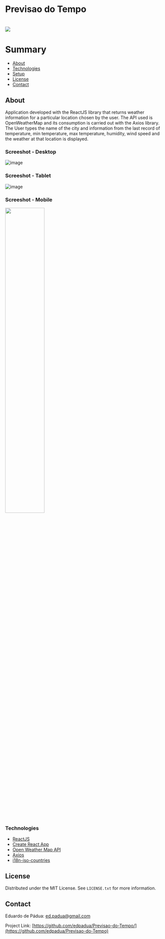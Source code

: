 # Previsao do Tempo

<h1>
    <a href="https://previsao-do-tempo-tau.vercel.app/"><img src="https://github.com/edpadua/Previsao-do-Tempo/blob/main/previsao-do-tempo/public/clima-e-tempo-capture.gif">
    </a>
</h1>
 
# Summary

- [About](#about)
- [Technologies](#technologies)
- [Setup](#setup)
- [License](#license)
- [Contact](#contact)
 
## About

Application developed with the ReactJS library that returns weather information for a particular location chosen by the user. The API used is OpenWeatherMap and its consumption is carried out with the Axios library. The User types the name of the city and information from the last record of temperature, min temperature, max temperature, humidity, wind speed and the weather at that location is displayed.

### Screeshot - Desktop

![image](https://github.com/edpadua/Previsao-do-Tempo/assets/4975360/25730e97-60a5-4f08-8b3f-0d0225e098f1)


### Screeshot - Tablet

![image](https://github.com/edpadua/Previsao-do-Tempo/assets/4975360/d0160619-6b58-4fbe-bb08-6bf673bbdb9f)


### Screeshot - Mobile

<img src="https://github.com/edpadua/Previsao-do-Tempo/assets/4975360/449fac74-8fa4-46e8-b3c4-3d555207f3d7" style="width: 50%;" >

### Technologies

- [ReactJS](https://reactjs.org)
- [Create React App](https://create-react-app.dev/)
- [Open Weather Map API](https://api.openweathermap.org/)
- [Axios](https://www.npmjs.com/package/axios)
- [i18n-iso-countries](https://www.npmjs.com/package/i18n-iso-countries)

## License

Distributed under the MIT License. See `LICENSE.txt` for more information.


## Contact

Eduardo de Pádua: ed.padua@gmail.com

Project Link: [https://github.com/edpadua/Previsao-do-Tempo/](https://github.com/edpadua/Previsao-do-Tempo) 

